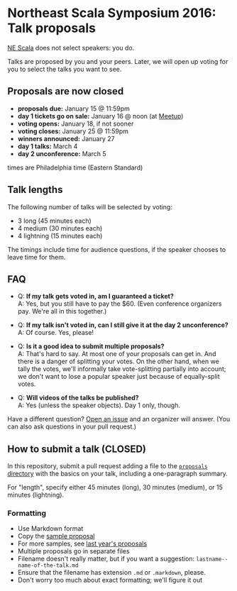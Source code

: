 # Northeast Scala Symposium 2016: Talk proposals

[NE Scala](http://nescala.org) does not select speakers:
you do.

Talks are proposed by you and your peers. Later, we will open up
voting for you to select the talks you want to see.

## Proposals are now closed

* **proposals due:** January 15 @ 11:59pm
* **day 1 tickets go on sale:** January 16 @ noon (at [Meetup](http://www.meetup.com/nescala/events/227877388/))
* **voting opens:** January 18, if not sooner
* **voting closes:** January 25 @ 11:59pm
* **winners announced:** January 27
* **day 1 talks:** March 4
* **day 2 unconference:** March 5

times are Philadelphia time (Eastern Standard)

## Talk lengths

The following number of talks will be selected by voting:

* 3 long (45 minutes each)
* 4 medium (30 minutes each)
* 4 lightning (15 minutes each)

The timings include time for audience questions, if the speaker chooses to
leave time for them.

## FAQ

* Q: **If my talk gets voted in, am I guaranteed a ticket?**  
A: Yes, but you still have to pay the $60. (Even conference organizers pay. We're all in this together.)

* Q: **If my talk isn't voted in, can I still give it at the day 2 unconference?**  
A: Of course. Yes, please!

* Q: **Is it a good idea to submit multiple proposals?**  
A: That's hard to say. At most one of your proposals can get in.
And there is a danger of splitting your votes. On the other hand,
when we tally the votes, we'll informally take vote-splitting
partially into account; we don't want to lose a popular speaker
just because of equally-split votes.

* Q: **Will videos of the talks be published?**  
A: Yes (unless the speaker objects). Day 1 only, though.

Have a different question?
[Open an issue](https://github.com/nescalas/proposals-2016/issues) and
an organizer will answer.  (You can also ask questions in your pull request.)

## How to submit a talk (CLOSED)

In this repository, submit a pull request adding a file to the
[`proposals` directory](https://github.com/nescalas/proposals-2016/tree/master/proposals) with the basics on your talk, including
a one-paragraph summary.

For "length", specify either 45 minutes (long), 30 minutes (medium), or 15 minutes (lightning).

### Formatting

* Use Markdown format
* Copy the [sample proposal](https://github.com/nescalas/proposals-2016/blob/master/proposals/sample-proposal.md)
* For more samples, see [last year's proposals](http://www.nescala.org/2015/talks#proposals)
* Multiple proposals go in separate files
* Filename doesn't really matter, but if you want a suggestion: `lastname--name-of-the-talk.md`
* Ensure that the filename has extension `.md` or `.markdown`, please.
* Don't worry too much about exact formatting; we'll figure it out
